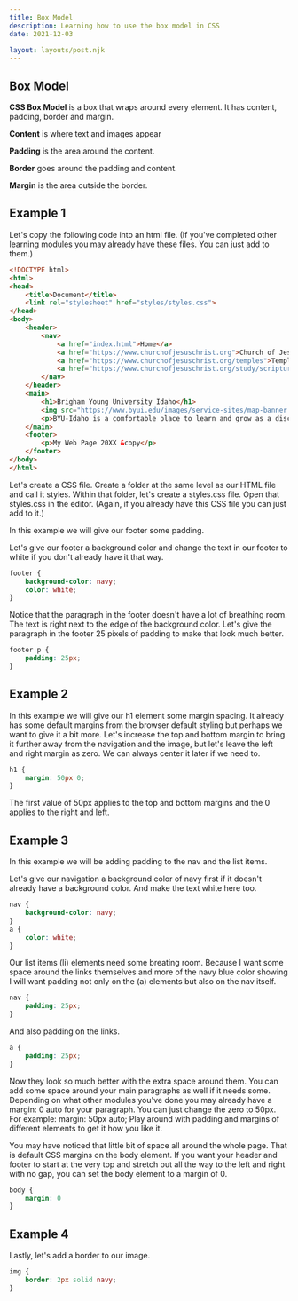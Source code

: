 ```yaml
---
title: Box Model
description: Learning how to use the box model in CSS
date: 2021-12-03

layout: layouts/post.njk
---
```


## Box Model

**CSS Box Model** is a box that wraps around every element. It has content, padding, border and margin.

**Content** is where text and images appear

**Padding** is the area around the content.

**Border** goes around the padding and content.

**Margin** is the area outside the border.

## Example 1

Let's copy the following code into an html file. (If you've completed other learning modules you may already have these files. You can just add to them.)

```html
<!DOCTYPE html>
<html>
<head>
    <title>Document</title>
    <link rel="stylesheet" href="styles/styles.css">
</head>
<body>
    <header>
        <nav>
            <a href="index.html">Home</a>
            <a href="https://www.churchofjesuschrist.org">Church of Jesus Christ</a>
            <a href="https://www.churchofjesuschrist.org/temples">Temples</a>
            <a href="https://www.churchofjesuschrist.org/study/scriptures">Scriptures</a>
        </nav>
    </header>
    <main>
        <h1>Brigham Young University Idaho</h1>
        <img src="https://www.byui.edu/images/service-sites/map-banner.jpg">
        <p>BYU-Idaho is a comfortable place to learn and grow as a disciple of Jesus Christ because students, faculty, and employees share a commitment to live the gospel.</p>
    </main>
    <footer>
        <p>My Web Page 20XX &copy</p>
    </footer>
</body>
</html>
```

Let's create a CSS file. Create a folder at the same level as our HTML file and call it styles. Within that folder, let's create a styles.css file. Open that styles.css in the editor. (Again, if you already have this CSS file you can just add to it.)

In this example we will give our footer some padding.

Let's give our footer a background color and change the text in our footer to white if you don't already have it that way.

```css
footer {
    background-color: navy;
    color: white;
}
```
Notice that the paragraph in the footer doesn't have a lot of breathing room. The text is right next to the edge of the background color. Let's give the paragraph in the footer 25 pixels of padding to make that look much better.

```css
footer p {
    padding: 25px;
}
```


## Example 2

In this example we will give our h1 element some margin spacing. It already has some default margins from the browser default styling but perhaps we want to give it a bit more. Let's increase the top and bottom margin to bring it further away from the navigation and the image, but let's leave the left and right margin as zero. We can always center it later if we need to. 

```css
h1 {
    margin: 50px 0;
}
```

The first value of 50px applies to the top and bottom margins and the 0 applies to the right and left.

## Example 3

In this example we will be adding padding to the nav and the list items.

Let's give our navigation a background color of navy first if it doesn't already have a background color. And make the text white here too.

```css
nav {
    background-color: navy;
}
a {
    color: white;
}
```

Our list items (li) elements need some breating room. Because I want some space around the links themselves and more of the navy blue color showing I will want padding not only on the (a) elements but also on the nav itself. 

```css
nav {
    padding: 25px;
}
```

And also padding on the links.

```css
a {
    padding: 25px;
}
```

Now they look so much better with the extra space around them. You can add some space around your main paragraphs as well if it needs some. Depending on what other modules you've done you may already have a margin: 0 auto for your paragraph. You can just change the zero to 50px. For example: margin: 50px auto; Play around with padding and margins of different elements to get it how you like it.

You may have noticed that little bit of space all around the whole page. That is default CSS margins on the body element. If you want your header and footer to start at the very top and stretch out all the way to the left and right with no gap, you can set the body element to a margin of 0.

```css
body {
    margin: 0
}
```

## Example 4

Lastly, let's add a border to our image.

```css 
img {
    border: 2px solid navy;
}
```